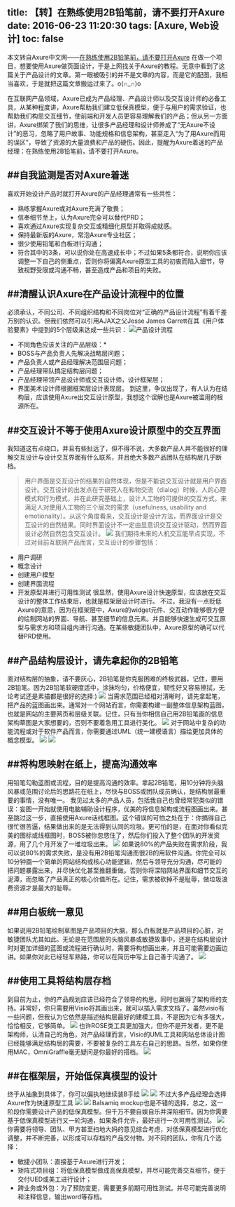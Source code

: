 title: 【转】在熟练使用2B铅笔前，请不要打开Axure
date: 2016-06-23 11:20:30
tags: [Axure, Web设计]
toc: false
---
本文转自Axure中文网——[在熟练使用2B铅笔前，请不要打开Axure](http://www.axure.com.cn/961/)
在做一个项目，想要使用Axure做页面设计，于是上网找关于Axure的教程。无意中看到了这篇关于产品设计的文章。第一眼被吸引的并不是文章的内容，而是它的配图，我相当喜欢，于是就把这篇文章搬运过来了。o(∩_∩)o 

在互联网产品领域，Axure已成为产品经理、产品设计师以及交互设计师的必备工具，从某种程度讲，Axure帮助我们建立低保真模型，便于与用户的需求验证，也帮助我们构思交互细节，使前端和开发人员更容易理解我们的产品；但从另一方面讲，Axure绑架了我们的思维，让很多产品经理和设计师养成了“无Axure不设计”的恶习，忽略了用户故事、功能规格和信息架构，甚至走入“为了用Axure而用的误区”，导致了资源的大量浪费和产品的硬伤。因此，提醒为Axure着迷的产品经理：在熟练使用2B铅笔前，请不要打开Axure。

##自我监测是否对Axure着迷
---
喜欢开始设计产品时就打开Axure的产品经理通常有一些共性：
* 熟练掌握Axure或对Axure充满了敬畏；
* 信奉细节至上，认为Axure完全可以替代PRD；
* 喜欢通过Axure实现复杂交互或精细化原型并取得成就感。
* 保持最新版的Axure，常泡Axure专业社区；
* 很少使用铅笔和白板进行沟通；
* 符合其中的3条，可以说你处在高速成长中；不过如果5条都符合，说明你应该调整一下自己的侧重点，否则你将偏离Axure原型工具的初衷而陷入细节，导致视野受限或沟通不畅，甚至造成产品和项目的失败。

##清醒认识Axure在产品设计流程中的位置
---
必须承认，不同公司、不同组织结构和不同岗位对“正确的产品设计流程”有着千差万别的认识。但我们依然可以引用AJAX之父Jesse James Garrett在其《用户体验要素》中提到的5个层级来达成一些共识：
![](/images/20160623093301.jpg "产品设计流程")
* 不同角色应该关注的产品层级：*
* BOSS与产品负责人先解决战略层问题；
* 产品负责人或产品经理解决范围层问题；
* 产品经理带队搞定结构层问题；
* 产品经理带领产品设计师或交互设计师，设计框架层；
* 界面美术设计师根据框架层设计表现层。
到这里，争议出现了，有人认为在结构层，应该使用Axure出交互设计原型，我想这个误解也是Axure被滥用的根源所在。

##交互设计不等于使用Axure设计原型中的交互界面
---
我知道这有点绕口，并且有些扯远了，但不得不说，大多数产品人并不能很好的理解交互设计与设计交互界面有什么联系，并且绝大多数产品团队在结构层几乎断档。
>用户界面是交互设计的结果的自然体现，但是不能说交互设计就是用户界面设计。交互设计的出发点在于研究人在和物交流（dialog）时候，人的心理模式和行为模式，并在此研究基础上，设计人工物的可提供的交互方式，来满足人对使用人工物的三个层次的需求（usefulness, usability and emotionality）。从这个角度看来，交互设计是设计方法，而界面设计是交互设计的自然结果。同时界面设计不一定由显意识交互设计驱动，然而界面设计必然自然包含交互设计。
![](/images/20160623093302.jpg )
我们期待未来的人机交互能早点实现，不过对目前互联网产品而言，交互设计的步骤包括：
* 用户调研
* 概念设计
* 创建用户模型
* 创建界面流程
* 开发原型并进行可用性测试
很显然，使用Axure设计快速原型，应该放在交互设计的整体工作结束后，也就是框架层设计时进行。
不过，我没有一点贬低Axure的意思，因为在框架层中，Axure的widget元件、交互动作能够很方便的绘制网站的界面、导航、甚至细节的信息元素。并且能够快速生成可交互原型与需求方和项目组内进行沟通。在某些敏捷团队中，Axure原型的确可以代替PRD使用。

##产品结构层设计，请先拿起你的2B铅笔
---
面对结构层的抽象，请不要灰心，2B铅笔是你克服困难的终极武器，记住，要用2B铅笔。因为2B铅笔软硬度适中，涂抹均匀，价格便宜，韧性好又容易擦拭，无论考试还是素描都是很好的选择:)
![](/images/20160623093303.jpg )
当需求范围已经相对清晰时，请先拿起笔，把产品的蓝图画出来。通常对一个网站而言，你需要构建一副整体信息架构蓝图，也就是网站的主要网页和层级关联。记住，只有当你相信自己用2B铅笔画的信息架构草图是大家想要的，否则不要着急用工具进行美化。
![](/images/20160623093304.jpg )
对于网站中复杂的功能流程或对于软件产品而言，你需要通过UML（统一建模语言）描绘更加具体的概念模型。
![](/images/20160623093305.jpg )
![](/images/20160623093306.jpg )

##将构思映射在纸上，提高沟通效率
---
用铅笔勾勒蓝图或流程，目的是提高沟通的效率。拿起2B铅笔，用10分钟将头脑风暴或范围讨论后的思路花在纸上，尽快与BOSS或团队成员确认，是结构层最重要的事情，没有唯一。
我见过太多的产品人员，包括我自己也曾经常犯类似的错误：妄图一开始就使用电脑辅助设计程序，优美的将信息架构或流程图画出来。甚至跳过这一步，直接使用Axure话线框图。这个错误的可怕之处在于：你搞得自己很忙很苦逼，结果做出来的是无法得到认同的垃圾。更可怕的是，在面对你看似完美的图标或线框图时，BOSS被你忽悠住了，然后你们投入了整个团队的开发资源，用了几个月开发了一堆垃圾出来。
![](/images/20160623093307.jpg )
如果说80%的产品失败在需求阶段，我可以说80%的需求失败，是没有用2B铅笔沟通而很2B的用软件沟通。你完全可以10分钟画一个简单的网站结构或核心功能逻辑，然后与领导充分沟通，尽可能的把问题暴露出来，并尽快优化甚至推翻重做。否则你将深陷网站界面和细节交互的泥潭，而忽略了产品真正的核心价值所在。记住，需求被砍掉不是耻辱，做垃圾浪费资源才是最大的耻辱。

##用白板统一意见
---
如果说用2B铅笔绘制草图是产品项目的大脑，那么白板就是产品项目的心脏，对敏捷团队尤其如此。无论是在范围层的头脑风暴或敏捷故事中，还是在结构层设计时对更加详细的蓝图或流程进行确认时，需要将构想画出来，并且可能需要边画边讲。如果你对此已经轻车熟路，你可以在简历中写上自己善于沟通了。
![](/images/20160623093308.jpg )

##使用工具将结构层存档
---
到目前为止，你的产品规划应该已经符合了领导的构思，同时也赢得了架构师的支持。非常好，你只需要用Visio将其画出来，就可以插入需求文档了。虽然visio有一些问题，但我认为它依然是描述结构层最好的建模工具，不是因为它有多强大，恰恰相反，它够简单。
![](/images/20160623093309.jpg )
也许ROSE类工具更加强大，但你不是开发者，更不是架构师，认清自己的角色，对产品经理而言，Visio的UML工具和网站总体设计图已经能够满足结构层的需要，不要被复杂的工具左右自己的思路。当然，如果你使用MAC，OmniGraffle毫无疑问是你最好的搭档。
![](/images/20160623093310.jpg )

##在框架层，开始低保真模型的设计
---
终于从抽象到具体了，你可以偏执地继续装B手绘
![](/images/20160623093311.jpg )
![](/images/20160623093312.jpg )
不过大多产品经理会选择Axure作为快速原型工具
![](/images/20160623093313.jpg )
![](/images/20160623093314.jpg )
Balsamiq mockup也是不错的选择，总之，这一阶段你需要设计产品的低保真模型。但千万不要自娱自乐并深陷细节。因为你需要基于低保真模型进行又一轮沟通，如果条件允许，最好进行一次可用性测试。
![](/images/20160623093315.jpg )
你需要将领导、团队、甲方甚至扫地大妈的意见综合考虑，对低保真模型进行优化调整，并不断完善，以形成可以存档的产品交付物。对不同的团队，你有几个选择：
* 敏捷小团队：直接基于Axure进行开发；
* 矩阵式项目组：将低保真模型做成高保真模型，并尽可能完善交互细节，便于交付UED或美工进行设计；
* 跨业务或外包：为了预防变更，需要更多前期可用性测试。并尽可能完善说明和注释信息，输出word等存档。
